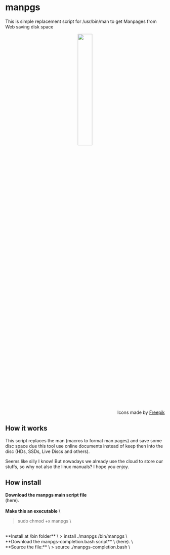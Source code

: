 # manpgs
This is simple replacement script for /usr/bin/man to get Manpages from Web saving disk space
<br />
<p align="center"><img src="https://image.flaticon.com/icons/svg/1545/1545492.svg" height="30%" width="30%"></p>
<div align="right">Icons made by <a href="https://www.flaticon.com/free-icon/questions_1545492#term=manual&page=2&position=13" title="Freepik">Freepik</a></div>

## How it works
This script replaces the man (macros to format man pages) and save some disc space due this tool use online documents instead of keep then into the disc (HDs, SSDs, Live Discs and others).

Seems like silly I know! But nowadays we already use the cloud to store our stuffs, so why not also the linux manuals? I hope you enjoy. 

## How install
**Download the manpgs main script file** \
(here). \
<br>
**Make this an executable** \
> sudo chmod +x manpgs \
<br>
**Install at /bin folder** \
> install ./manpgs /bin/manpgs \
<br>
**Download the manpgs-completion.bash script** \
(here). \
<br>
**Source the file:** \
> source ./manpgs-completion.bash \
<br>

